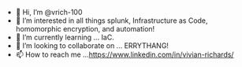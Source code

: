 - 👋 Hi, I’m @vrich-100
- 👀 I’m interested in all things splunk, Infrastructure as Code, homomorphic encryption, and automation!
- 🌱 I’m currently learning ... IaC.
- 💞️ I’m looking to collaborate on ... ERRYTHANG!
- 📫 How to reach me ...https://www.linkedin.com/in/vivian-richards/

<!---
vrich-100/vrich-100 is a ✨ special ✨ repository because its `README.md` (this file) appears on your GitHub profile.
You can click the Preview link to take a look at your changes.
--->
